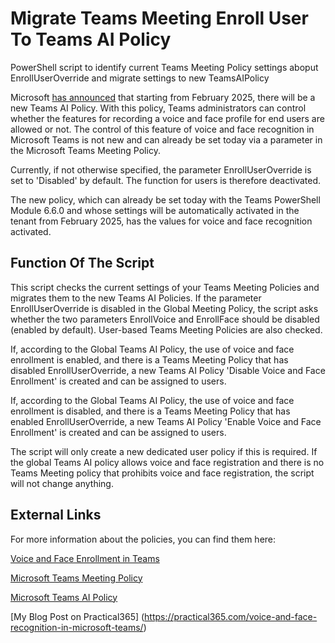 # Migrate Teams Meeting Enroll User To Teams AI Policy
PowerShell script to identify current Teams Meeting Policy settings aboput EnrollUserOverride and migrate settings to new TeamsAIPolicy

Microsoft [has announced](https://www.microsoft.com/en-US/microsoft-365/roadmap?filters=&searchterms=413708) that starting from February 2025, there will be a new Teams AI Policy.
With this policy, Teams administrators can control whether the features for recording a voice and face profile for end users are allowed or not.
The control of this feature of voice and face recognition in Microsoft Teams is not new and can already be set today via a parameter in the Microsoft Teams Meeting Policy.

Currently, if not otherwise specified, the parameter EnrollUserOverride is set to 'Disabled' by default.
The function for users is therefore deactivated.

The new policy, which can already be set today with the Teams PowerShell Module 6.6.0 and whose settings will be automatically activated in the tenant from February 2025, has the values for voice and face recognition activated.

## Function Of The Script
This script checks the current settings of your Teams Meeting Policies and migrates them to the new Teams AI Policies.
If the parameter EnrollUserOverride is disabled in the Global Meeting Policy, the script asks whether the two parameters EnrollVoice and EnrollFace should be disabled (enabled by default).
User-based Teams Meeting Policies are also checked.

If, according to the Global Teams AI Policy, the use of voice and face enrollment is enabled, and there is a Teams Meeting Policy that has disabled EnrollUserOverride, a new Teams AI Policy 'Disable Voice and Face Enrollment' is created and can be assigned to users.

If, according to the Global Teams AI Policy, the use of voice and face enrollment is disabled, and there is a Teams Meeting Policy that has enabled EnrollUserOverride, a new Teams AI Policy 'Enable Voice and Face Enrollment' is created and can be assigned to users.

The script will only create a new dedicated user policy if this is required. If the global Teams AI policy allows voice and face registration and there is no Teams Meeting policy that prohibits voice and face registration, the script will not change anything.

## External Links
For more information about the policies, you can find them here:

[Voice and Face Enrollment in Teams](https://learn.microsoft.com/microsoftteams/rooms/voice-and-face-recognition?WT.mc_id=M365-MVP-5004286)

[Microsoft Teams Meeting Policy](https://learn.microsoft.com/powershell/module/teams/get-csteamsmeetingpolicy?view=teams-ps&WT.mc_id=M365-MVP-5004286)

[Microsoft Teams AI Policy](https://learn.microsoft.com/powershell/module/teams/get-csteamsaipolicy?view=teams-ps&WT.mc_id=M365-MVP-5004286)

[My Blog Post on Practical365] (https://practical365.com/voice-and-face-recognition-in-microsoft-teams/)
